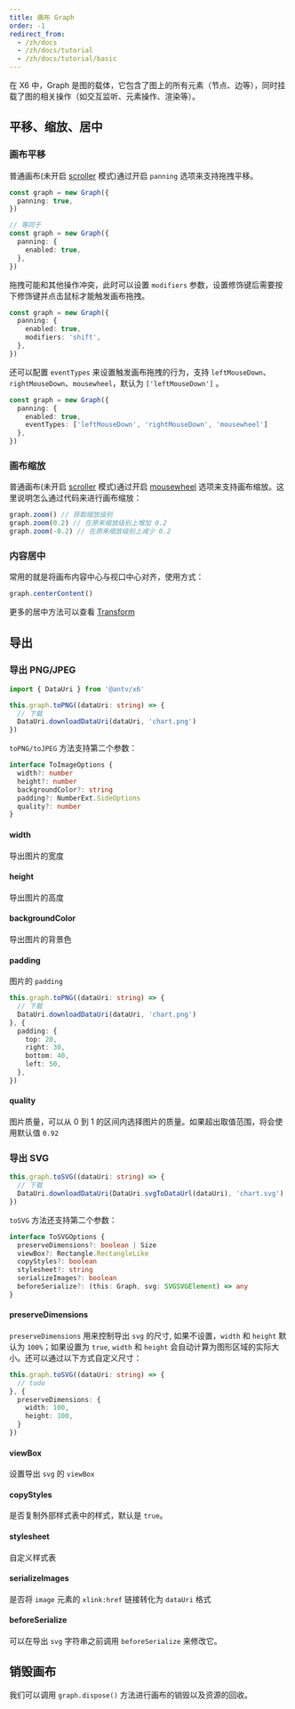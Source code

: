 ```yaml
---
title: 画布 Graph
order: -1
redirect_from:
  - /zh/docs
  - /zh/docs/tutorial
  - /zh/docs/tutorial/basic
---
```


在 X6 中，Graph 是图的载体，它包含了图上的所有元素（节点、边等），同时挂载了图的相关操作（如交互监听、元素操作、渲染等）。

## 平移、缩放、居中

### 画布平移

普通画布(未开启 [scroller](/zh/docs/tutorial/basic/scroller) 模式)通过开启 `panning` 选项来支持拖拽平移。

```ts
const graph = new Graph({
  panning: true,
})

// 等同于
const graph = new Graph({
  panning: {
    enabled: true,
  },
})
```

拖拽可能和其他操作冲突，此时可以设置 `modifiers` 参数，设置修饰键后需要按下修饰键并点击鼠标才能触发画布拖拽。

```ts
const graph = new Graph({
  panning: {
    enabled: true,
    modifiers: 'shift',
  },
})
```

还可以配置 `eventTypes` 来设置触发画布拖拽的行为，支持 `leftMouseDown`、 `rightMouseDown`、`mousewheel`，默认为 `['leftMouseDown']` 。

```ts
const graph = new Graph({
  panning: {
    enabled: true,
    eventTypes: ['leftMouseDown', 'rightMouseDown', 'mousewheel']
  },
})
```

### 画布缩放

普通画布(未开启 [scroller](/zh/docs/tutorial/basic/scroller) 模式)通过开启 [mousewheel](/zh/docs/tutorial/basic/mousewheel) 选项来支持画布缩放。这里说明怎么通过代码来进行画布缩放：

```ts
graph.zoom() // 获取缩放级别
graph.zoom(0.2) // 在原来缩放级别上增加 0.2
graph.zoom(-0.2) // 在原来缩放级别上减少 0.2
```

### 内容居中

常用的就是将画布内容中心与视口中心对齐，使用方式：

```ts
graph.centerContent()
```

更多的居中方法可以查看 [Transform](/zh/docs/api/graph/transform)

## 导出

### 导出 PNG/JPEG

```ts
import { DataUri } from '@antv/x6'

this.graph.toPNG((dataUri: string) => {
  // 下载
  DataUri.downloadDataUri(dataUri, 'chart.png')
})
```
`toPNG/toJPEG` 方法支持第二个参数：

```ts
interface ToImageOptions {
  width?: number
  height?: number
  backgroundColor?: string
  padding?: NumberExt.SideOptions
  quality?: number
}
```

#### width

导出图片的宽度

#### height

导出图片的高度

#### backgroundColor

导出图片的背景色

#### padding

图片的 `padding`

```ts
this.graph.toPNG((dataUri: string) => {
  // 下载
  DataUri.downloadDataUri(dataUri, 'chart.png')
}, {
  padding: {
    top: 20,
    right: 30,
    bottom: 40,
    left: 50,
  },
})
```

#### quality

图片质量，可以从 0 到 1 的区间内选择图片的质量。如果超出取值范围，将会使用默认值 `0.92`

### 导出 SVG

```ts
this.graph.toSVG((dataUri: string) => {
  // 下载
  DataUri.downloadDataUri(DataUri.svgToDataUrl(dataUri), 'chart.svg')
})
```

`toSVG` 方法还支持第二个参数：

```ts
interface ToSVGOptions {
  preserveDimensions?: boolean | Size
  viewBox?: Rectangle.RectangleLike
  copyStyles?: boolean
  stylesheet?: string
  serializeImages?: boolean
  beforeSerialize?: (this: Graph, svg: SVGSVGElement) => any
}
```

#### preserveDimensions

`preserveDimensions` 用来控制导出 `svg` 的尺寸, 如果不设置，`width` 和 `height` 默认为 `100%`；如果设置为 `true`, `width` 和 `height` 会自动计算为图形区域的实际大小。还可以通过以下方式自定义尺寸：

```ts
this.graph.toSVG((dataUri: string) => {
  // todo
}, {
  preserveDimensions: {
    width: 100,
    height: 100,
  }
})
```

#### viewBox

设置导出 `svg` 的 `viewBox`

#### copyStyles

是否复制外部样式表中的样式，默认是 `true`。

#### stylesheet

自定义样式表

#### serializeImages

是否将 `image` 元素的 `xlink:href` 链接转化为 `dataUri` 格式

#### beforeSerialize

可以在导出 `svg` 字符串之前调用 `beforeSerialize` 来修改它。

## 销毁画布

我们可以调用 `graph.dispose()` 方法进行画布的销毁以及资源的回收。

